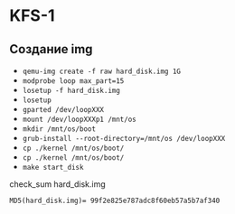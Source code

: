 # KFS-1

## Создание img
- `qemu-img create -f raw hard_disk.img 1G`
- `modprobe loop max_part=15`
- `losetup -f hard_disk.img`
- `losetup`
- `gparted /dev/loopXXX`
- `mount /dev/loopXXXp1 /mnt/os`
- `mkdir /mnt/os/boot`
- `grub-install --root-directory=/mnt/os /dev/loopXXX`
- `cp ./kernel /mnt/os/boot/`
- `cp ./kernel /mnt/os/boot/`
- `make start_disk`

check_sum hard_disk.img

```
MD5(hard_disk.img)= 99f2e825e787adc8f60eb57a5b7af340
```